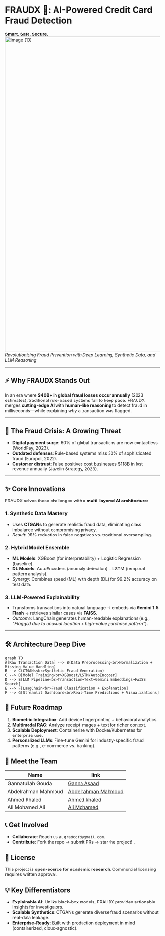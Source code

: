 # **FRAUDX 🔐: AI-Powered Credit Card Fraud Detection**  
**Smart. Safe. Secure.**  
<img width="1024" height="1024" alt="image (10)" src="https://github.com/user-attachments/assets/e11f7d0f-29b1-4121-9831-0bd51ca28a5c" />
*Revolutionizing Fraud Prevention with Deep Learning, Synthetic Data, and LLM Reasoning*

---

## ⚡ Why FRAUDX Stands Out  
In an era where **$40B+ in global fraud losses occur annually** (2023 estimates), traditional rule-based systems fail to keep pace. FRAUDX merges **cutting-edge AI** with **human-like reasoning** to detect fraud in milliseconds—while explaining *why* a transaction was flagged.  

---

## 🚨 The Fraud Crisis: A Growing Threat  
- **Digital payment surge**: 60% of global transactions are now contactless (WorldPay, 2023).  
- **Outdated defenses**: Rule-based systems miss 30% of sophisticated fraud (Europol, 2022).  
- **Customer distrust**: False positives cost businesses $118B in lost revenue annually (Javelin Strategy, 2023).  

---

## ✨ Core Innovations  
FRAUDX solves these challenges with a **multi-layered AI architecture**:  

### 1. **Synthetic Data Mastery**  
- Uses **CTGANs** to generate realistic fraud data, eliminating class imbalance without compromising privacy.  
- *Result*: 95% reduction in false negatives vs. traditional oversampling.  

### 2. **Hybrid Model Ensemble**  
- **ML Models**: XGBoost (for interpretability) + Logistic Regression (baseline).  
- **DL Models**: AutoEncoders (anomaly detection) + LSTM (temporal pattern analysis).  
- *Synergy*: Combines speed (ML) with depth (DL) for 99.2% accuracy on test data.  

### 3. **LLM-Powered Explainability**  
- Transforms transactions into natural language → embeds via **Gemini 1.5 Flash** → retrieves similar cases via **FAISS**.  
- *Outcome*: LangChain generates human-readable explanations (e.g., *"Flagged due to unusual location + high-value purchase pattern"*).  

---

## 🛠️ Architecture Deep Dive    
```mermaid
graph TD
A[Raw Transaction Data] --> B(Data Preprocessing<br>Normalization + Missing Value Handling)
B --> C(CTGANs<br>Synthetic Fraud Generation)
C --> D[Model Training<br>XGBoost/LSTM/AutoEncoder]
D --> E[LLM Pipeline<br>Transaction→Text→Gemini Embeddings→FAISS Search]
E --> F[LangChain<br>Fraud Classification + Explanation]
F --> G[Streamlit Dashboard<br>Real-Time Predictions + Visualizations]
```
## 🔮 Future Roadmap  
1. **Biometric Integration**: Add device fingerprinting + behavioral analytics.  
2. **Multimodal RAG**: Analyze receipt images + text for richer context.  
3. **Scalable Deployment**: Containerize with Docker/Kubernetes for enterprise use.  
4. **Personalized LLMs**: Fine-tune Gemini for industry-specific fraud patterns (e.g., e-commerce vs. banking).  

## 👥 Meet the Team  
| Name                  | link                  |  
|-----------------------|----------------------------|  
| Gannatullah Gouda     | [Ganna Asaad](https://github.com/GannaAsaad)|  
| Abdelrahman Mahmoud   | [Abdelrahman Mahmoud](https://github.com/abdelrahmanmah)|  
| Ahmed Khaled          | [Ahmed khaled](https://github.com/Ahmedkhaled51)|  
| Ali Mohamed Ali       | [Ali Mohamed ](https://github.com/AliiiMohamedAliii) |  

## 📞 Get Involved  
- **Collaborate**: Reach us at `gradccfd@gmail.com`.  
- **Contribute**: Fork the repo → submit PRs → star the project!  .  

## 📜 License  
This project is **open-source for academic research**. Commercial licensing requires written approval.  

## 💡 Key Differentiators  
- **Explainable AI**: Unlike black-box models, FRAUDX provides actionable insights for investigators.  
- **Scalable Synthetics**: CTGANs generate diverse fraud scenarios without real-data leakage.  
- **Enterprise-Ready**: Built with production deployment in mind (containerized, cloud-agnostic).  
  
